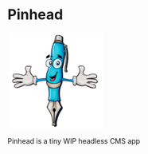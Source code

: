# Pinhead
![Pinhead logo, a smiling cartoon Pen](/frontend/public/logo192.png)

Pinhead is a tiny WIP headless CMS app
